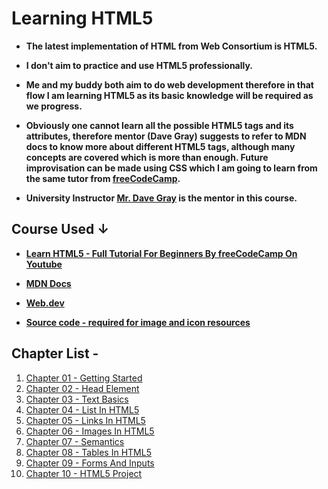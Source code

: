 # Learning HTML5

- **The latest implementation of HTML from Web Consortium is HTML5.**

- **I don't aim to practice and use HTML5 professionally.**

- **Me and my buddy both aim to do web development therefore in that flow I am learning HTML5 as its basic knowledge will be required as we progress.**

- **Obviously one cannot learn all the possible HTML5 tags and its attributes, therefore mentor (Dave Gray) suggests to refer to MDN docs to know more about different HTML5 tags, although many concepts are covered which is more than enough. Future improvisation can be made using CSS which I am going to learn from the same tutor from [freeCodeCamp](https://freecodecamp.org/).**

- **University Instructor [Mr. Dave Gray](https://github.com/gitdagray) is the mentor in this course.**

## Course Used &darr;

- **[Learn HTML5 - Full Tutorial For Beginners By freeCodeCamp On Youtube](https://youtu.be/kUMe1FH4CHE)**

- **[MDN Docs](https://developer.mozilla.org/en-US/docs/Learn_web_development/Core/Structuring_content)**

- **[Web.dev](https://web.dev)**

- **[Source code - required for image and icon resources](https://github.com/gitdagray/html_course)**

## Chapter List -

1. [Chapter 01 - Getting Started](https://github.com/thisisRounakSingh/Learn-HTML5/tree/lesson-01/lesson-01)
2. [Chapter 02 - Head Element](https://github.com/thisisRounakSingh/Learn-HTML5/tree/lesson-02/lesson-02)
3. [Chapter 03 - Text Basics](https://github.com/thisisRounakSingh/Learn-HTML5/tree/lesson-03/lesson-03)
4. [Chapter 04 - List In HTML5](https://github.com/thisisRounakSingh/Learn-HTML5/tree/lesson-04/lesson-04)
5. [Chapter 05 - Links In HTML5](https://github.com/thisisRounakSingh/Learn-HTML5/tree/lesson-05/lesson-05)
6. [Chapter 06 - Images In HTML5](https://github.com/thisisRounakSingh/Learn-HTML5/tree/lesson-06/lesson-06)
7. [Chapter 07 - Semantics](https://github.com/thisisRounakSingh/Learn-HTML5/tree/lesson-07/lesson-07)
8. [Chapter 08 - Tables In HTML5](https://github.com/thisisRounakSingh/Learn-HTML5/tree/lesson-08/lesson-08)
9. [Chapter 09 - Forms And Inputs](https://github.com/thisisRounakSingh/Learn-HTML5/tree/lesson-09/lesson-09)
10. [Chapter 10 - HTML5 Project](https://github.com/thisisRounakSingh/Learn-HTML5/tree/HTML5_Project/HTML5_Project)

